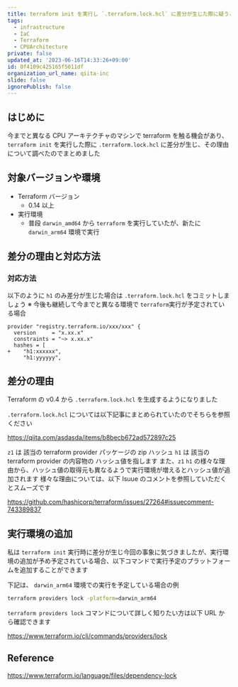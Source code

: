 ```yaml
---
title: terraform init を実行し `.terraform.lock.hcl` に差分が生じた際に疑うこと
tags:
  - infrastructure
  - IaC
  - Terraform
  - CPUArchitecture
private: false
updated_at: '2023-06-16T14:33:26+09:00'
id: 0f4109c425165f5011df
organization_url_name: qiita-inc
slide: false
ignorePublish: false
---
```


## はじめに

今までと異なる CPU アーキテクチャのマシンで terraform を触る機会があり、 `terraform init` を実行した際に `.terraform.lock.hcl` に差分が生じ、その理由について調べたのでまとめました

## 対象バージョンや環境

- Terraform バージョン
  - 0.14 以上
- 実行環境
  - 普段 `darwin_amd64` から `terraform` を実行していたが、新たに `darwin_arm64` 環境で実行

## 差分の理由と対応方法

### 対応方法

以下のように `h1` のみ差分が生じた場合は `.terraform.lock.hcl` をコミットしましょう
※ 今後も継続して今までと異なる環境で `terraform`実行が予定されている場合

```diff_hcl:.terraform.lock.hcl
provider "registry.terraform.io/xxx/xxx" {
  version     = "x.xx.x"
  constraints = "~> x.xx.x"
  hashes = [
+    "h1:xxxxxx",
     "h1:yyyyyy",
```

## 差分の理由

Terraform の v0.4 から `.terraform.lock.hcl` を生成するようになりました

`.terraform.lock.hcl` については以下記事にまとめられていたのでそちらを参照ください

https://qiita.com/asdasda/items/b8becb672ad572897c25

`z1` は 該当の terraform provider パッケージの zip ハッシュ `h1` は 該当の terraform provider の内容物の ハッシュ値を指します
また、`z1` `h1` の様々な理由から、ハッシュ値の取得元も異なるようで実行環境が増えるとハッシュ値が追加されます
様々な理由については、以下 Isuue のコメントを参照していただくとスムーズです

https://github.com/hashicorp/terraform/issues/27264#issuecomment-743389837

## 実行環境の追加

私は `terraform init` 実行時に差分が生じ今回の事象に気づきましたが、実行環境の追加が予め予定されている場合、以下コマンドで実行予定のプラットフォームを追加することができます

下記は、 `darwin_arm64` 環境での実行を予定している場合の例

```sh
terraform providers lock -platform=darwin_arm64
```

`terraform providers lock` コマンドについて詳しく知りたい方は以下 URL から確認できます

https://www.terraform.io/cli/commands/providers/lock

## Reference

https://www.terraform.io/language/files/dependency-lock
